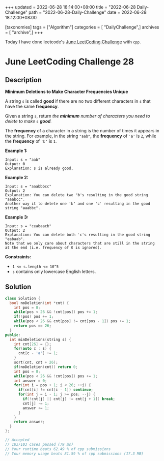 +++
updated = 2022-06-28 18:14:00+08:00
title = "2022-06-28 Daily-Challenge"
path = "2022-06-28-Daily-Challenge"
date = 2022-06-28 18:12:00+08:00

[taxonomies]
tags = ["Algorithm"]
categories = [ "DailyChallenge",]
archives = [ "archive",]
+++

Today I have done leetcode's [June LeetCoding Challenge](https://leetcode.com/problems/minimum-deletions-to-make-character-frequencies-unique/) with `cpp`.

<!-- more -->

# June LeetCoding Challenge 28

## Description

**Minimum Deletions to Make Character Frequencies Unique**

A string `s` is called **good** if there are no two different characters in `s` that have the same **frequency**.

Given a string `s`, return *the **minimum** number of characters you need to delete to make* `s` ***good**.*

The **frequency** of a character in a string is the number of times it appears in the string. For example, in the string `"aab"`, the **frequency** of `'a'` is `2`, while the **frequency** of `'b'` is `1`.

 

**Example 1:**

```
Input: s = "aab"
Output: 0
Explanation: s is already good.
```

**Example 2:**

```
Input: s = "aaabbbcc"
Output: 2
Explanation: You can delete two 'b's resulting in the good string "aaabcc".
Another way it to delete one 'b' and one 'c' resulting in the good string "aaabbc".
```

**Example 3:**

```
Input: s = "ceabaacb"
Output: 2
Explanation: You can delete both 'c's resulting in the good string "eabaab".
Note that we only care about characters that are still in the string at the end (i.e. frequency of 0 is ignored).
```

 

**Constraints:**

- `1 <= s.length <= 10^5`
- `s` contains only lowercase English letters.

## Solution

``` cpp
class Solution {
  bool noDeletion(int *cnt) {
    int pos = 0;
    while(pos < 26 && !cnt[pos]) pos += 1;
    if(!pos) pos += 1;
    while(pos < 26 && cnt[pos] != cnt[pos - 1]) pos += 1;
    return pos == 26;
  }
public:
  int minDeletions(string s) {
    int cnt[26] = {};
    for(auto c : s) {
      cnt[c - 'a'] += 1;
    }
    sort(cnt, cnt + 26);
    if(noDeletion(cnt)) return 0;
    int pos = 0;
    while(pos < 26 && !cnt[pos]) pos += 1;
    int answer = 0;
    for(int i = pos + 1; i < 26; ++i) {
      if(cnt[i] != cnt[i - 1]) continue;
      for(int j = i - 1; j >= pos; --j) {
        if(!cnt[j] || cnt[j] != cnt[j + 1]) break;
        cnt[j] -= 1;
        answer += 1;
      }
    }
    return answer;
  }
};

// Accepted
// 103/103 cases passed (79 ms)
// Your runtime beats 62.49 % of cpp submissions
// Your memory usage beats 81.59 % of cpp submissions (17.3 MB)
```
